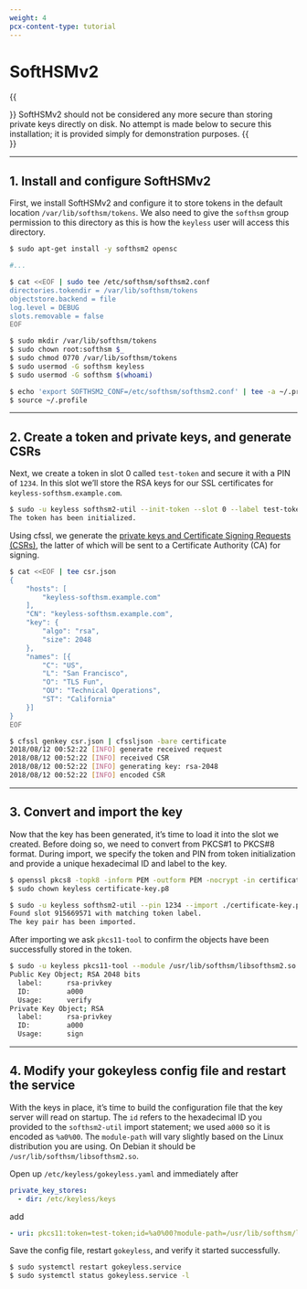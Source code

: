 ```yaml
---
weight: 4
pcx-content-type: tutorial
---
```


# SoftHSMv2

{{<Aside type="warning" header="Important">}}
SoftHSMv2 should not be considered any more secure than storing private keys directly on disk. No attempt is made below to secure this installation; it is provided simply for demonstration purposes.
{{</Aside>}}

---

## 1. Install and configure SoftHSMv2

First, we install SoftHSMv2 and configure it to store tokens in the default location `/var/lib/softhsm/tokens`. We also need to give the `softhsm` group permission to this directory as this is how the `keyless` user will access this directory.

```bash
$ sudo apt-get install -y softhsm2 opensc

#...

$ cat <<EOF | sudo tee /etc/softhsm/softhsm2.conf
directories.tokendir = /var/lib/softhsm/tokens
objectstore.backend = file
log.level = DEBUG
slots.removable = false
EOF

$ sudo mkdir /var/lib/softhsm/tokens
$ sudo chown root:softhsm $_
$ sudo chmod 0770 /var/lib/softhsm/tokens
$ sudo usermod -G softhsm keyless
$ sudo usermod -G softhsm $(whoami)

$ echo 'export SOFTHSM2_CONF=/etc/softhsm/softhsm2.conf' | tee -a ~/.profile
$ source ~/.profile
```

---

## 2. Create a token and private keys, and generate CSRs

Next, we create a token in slot 0 called `test-token` and secure it with a PIN of `1234`. In this slot we’ll store the RSA keys for our SSL certificates for `keyless-softhsm.example.com`.

```bash
$ sudo -u keyless softhsm2-util --init-token --slot 0 --label test-token --pin 1234 --so-pin 4321
The token has been initialized.
```

Using cfssl, we generate the [private keys and Certificate Signing Requests (CSRs)](https://github.com/cloudflare/cfssl), the latter of which will be sent to a Certificate Authority (CA) for signing.

```bash
$ cat <<EOF | tee csr.json
{
    "hosts": [
        "keyless-softhsm.example.com"
    ],
    "CN": "keyless-softhsm.example.com",
    "key": {
        "algo": "rsa",
        "size": 2048
    },
    "names": [{
        "C": "US",
        "L": "San Francisco",
        "O": "TLS Fun",
        "OU": "Technical Operations",
        "ST": "California"
    }]
}
EOF

$ cfssl genkey csr.json | cfssljson -bare certificate
2018/08/12 00:52:22 [INFO] generate received request
2018/08/12 00:52:22 [INFO] received CSR
2018/08/12 00:52:22 [INFO] generating key: rsa-2048
2018/08/12 00:52:22 [INFO] encoded CSR
```

---

## 3. Convert and import the key

Now that the key has been generated, it’s time to load it into the slot we created. Before doing so, we need to convert from PKCS#1 to PKCS#8 format. During import, we specify the token and PIN from token initialization and provide a unique hexadecimal ID and label to the key.

```bash
$ openssl pkcs8 -topk8 -inform PEM -outform PEM -nocrypt -in certificate-key.pem -out certificate-key.p8
$ sudo chown keyless certificate-key.p8

$ sudo -u keyless softhsm2-util --pin 1234 --import ./certificate-key.p8 --token test-token --id a000 --label rsa-privkey
Found slot 915669571 with matching token label.
The key pair has been imported.
```

After importing we ask `pkcs11-tool` to confirm the objects have been successfully stored in the token.

```bash
$ sudo -u keyless pkcs11-tool --module /usr/lib/softhsm/libsofthsm2.so -l -p 1234 --token test-token --list-objects
Public Key Object; RSA 2048 bits
  label:      rsa-privkey
  ID:         a000
  Usage:      verify
Private Key Object; RSA
  label:      rsa-privkey
  ID:         a000
  Usage:      sign
```

---

## 4. Modify your gokeyless config file and restart the service

With the keys in place, it’s time to build the configuration file that the key server will read on startup. The `id` refers to the hexadecimal ID you provided to the `softhsm2-util` import statement; we used `a000` so it is encoded as `%a0%00`. The `module-path` will vary slightly based on the Linux distribution you are using. On Debian it should be `/usr/lib/softhsm/libsofthsm2.so`.

Open up `/etc/keyless/gokeyless.yaml` and immediately after

```yaml
private_key_stores:
  - dir: /etc/keyless/keys
```

add

```yaml
- uri: pkcs11:token=test-token;id=%a0%00?module-path=/usr/lib/softhsm/libsofthsm2.so&pin-value=1234&max-sessions=1
```

Save the config file, restart `gokeyless`, and verify it started successfully.

```bash
$ sudo systemctl restart gokeyless.service
$ sudo systemctl status gokeyless.service -l
```
